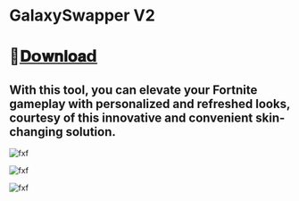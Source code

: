 # GalaxySwapper V2

# 📁[𝐃𝗼𝐰𝐧𝐥𝐨𝐚𝗱]()

## With this tool, you can elevate your Fortnite gameplay with personalized and refreshed looks, courtesy of this innovative and convenient skin-changing solution.

![fxf](https://i.ibb.co/cD98VQp/GS1.png)

![fxf](https://i.ibb.co/59SXm41/GS2.png)

![fxf](https://i.ibb.co/mSfxHX0/GS3.png)
